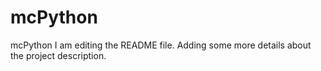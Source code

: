 # mcPython
mcPython
I am editing the README file. Adding some more details about the project description.
